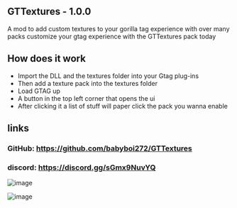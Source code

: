 ## GTTextures - 1.0.0
A mod to add custom textures to your gorilla tag experience with over many packs customize your gtag experience with the GTTextures pack today

## How does it work
* Import the DLL and the textures folder into your Gtag plug-ins 
* Then add a texture pack into the textures folder 
* Load GTAG up 
* A button in the top left corner that opens the ui 
* After clicking it a list of stuff will paper click the pack you wanna enable


## links

### GitHub: https://github.com/babyboi272/GTTextures

### discord: https://discord.gg/sGmx9NuvYQ

![image](https://github.com/user-attachments/assets/5b27948a-a2f0-40e8-a550-82a283a85f2e)

![image](https://github.com/user-attachments/assets/1101e72d-2e7a-4a48-bd01-a7d7f7a96bfb)
